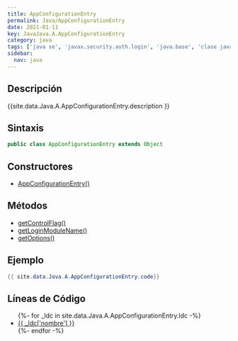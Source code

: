 ```yaml
---
title: AppConfigurationEntry
permalink: Java/AppConfigurationEntry
date: 2021-01-11
key: JavaJava.A.AppConfigurationEntry
category: java
tags: ['java se', 'javax.security.auth.login', 'java.base', 'clase java', 'Java 1.4']
sidebar: 
  nav: java
---
```


## Descripción
{{site.data.Java.A.AppConfigurationEntry.description }}

## Sintaxis
~~~java
public class AppConfigurationEntry extends Object
~~~

## Constructores
* [AppConfigurationEntry()](/Java/AppConfigurationEntry/AppConfigurationEntry/)

## Métodos
* [getControlFlag()](/Java/AppConfigurationEntry/getControlFlag)
* [getLoginModuleName()](/Java/AppConfigurationEntry/getLoginModuleName)
* [getOptions()](/Java/AppConfigurationEntry/getOptions)

## Ejemplo
~~~java
{{ site.data.Java.A.AppConfigurationEntry.code}}
~~~

## Líneas de Código
<ul>
{%- for _ldc in site.data.Java.A.AppConfigurationEntry.ldc -%}
   <li>
       <a href="{{_ldc['url'] }}">{{ _ldc['nombre'] }}</a>
   </li>
{%- endfor -%}
</ul>

